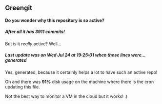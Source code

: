 ## Greengit

#### Do you wonder why this repository is so active?

##### After all it has 3911 commits!

But is it *really* active? Well...

##### Last update was on Wed Jul 24 at 19:25:01 when those lines were... generated

Yes, generated, because it certainly helps a lot to have such an active repo!

Oh and there was **91%** disk usage on the machine
where there is the cron updating this file.

Not the best way to monitor a VM in the cloud but it works! :)
